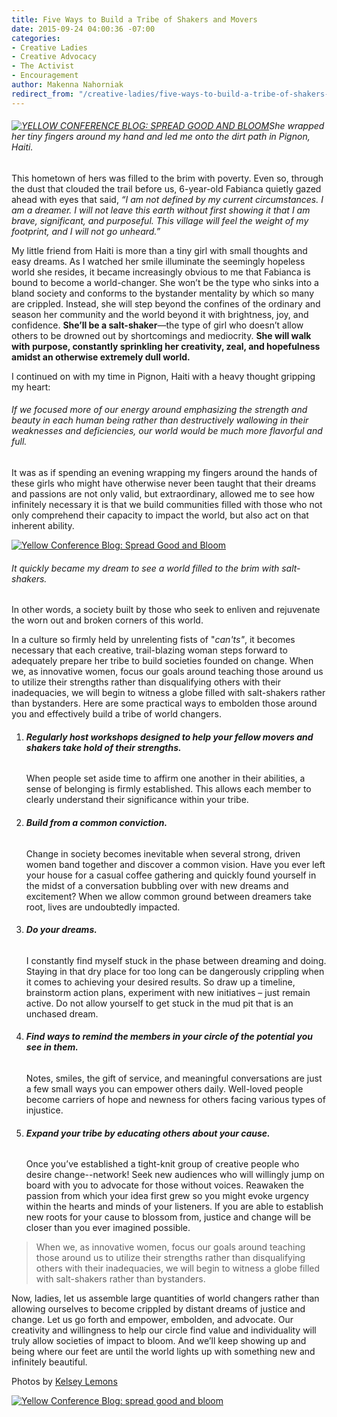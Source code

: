 ```yaml
---
title: Five Ways to Build a Tribe of Shakers and Movers
date: 2015-09-24 04:00:36 -07:00
categories:
- Creative Ladies
- Creative Advocacy
- The Activist
- Encouragement
author: Makenna Nahorniak
redirect_from: "/creative-ladies/five-ways-to-build-a-tribe-of-shakers-and-movers/"
---
```


###### [![YELLOW CONFERENCE BLOG: SPREAD GOOD AND BLOOM](https://yellow-blog-images.imgix.net/2015/09/Thursdaypost1.jpg)](https://yellow-blog-images.imgix.net/2015/09/Thursdaypost1.jpg)She wrapped her tiny fingers around my hand and led me onto the dirt path in Pignon, Haiti.

This hometown of hers was filled to the brim with poverty. Even so, through the dust that clouded the trail before us, 6-year-old Fabianca quietly gazed ahead with eyes that said, _“I am not defined by my current circumstances. I am a dreamer. I will not leave this earth without first showing it that I am brave, significant, and purposeful. This village will feel the weight of my footprint, and I will not go unheard.”_

My little friend from Haiti is more than a tiny girl with small thoughts and easy dreams. As I watched her smile illuminate the seemingly hopeless world she resides, it became increasingly obvious to me that Fabianca is bound to become a world-changer. She won’t be the type who sinks into a bland society and conforms to the bystander mentality by which so many are crippled. Instead, she will step beyond the confines of the ordinary and season her community and the world beyond it with brightness, joy, and confidence. **She’ll be a salt-shaker**—the type of girl who doesn’t allow others to be drowned out by shortcomings and mediocrity. **She will walk with purpose, constantly sprinkling her creativity, zeal, and hopefulness amidst an otherwise extremely dull world.**

I continued on with my time in Pignon, Haiti with a heavy thought gripping my heart:

###### If we focused more of our energy around emphasizing the strength and beauty in each human being rather than destructively wallowing in their weaknesses and deficiencies, our world would be much more flavorful and full.

It was as if spending an evening wrapping my fingers around the hands of these girls who might have otherwise never been taught that their dreams and passions are not only valid, but extraordinary, allowed me to see how infinitely necessary it is that we build communities filled with those who not only comprehend their capacity to impact the world, but also act on that inherent ability.

[![Yellow Conference Blog: Spread Good and Bloom](https://yellow-blog-images.imgix.net/2015/09/THURSDAY2.jpg)](https://yellow-blog-images.imgix.net/2015/09/THURSDAY2.jpg)

###### It quickly became my dream to see a world filled to the brim with salt-shakers.

In other words, a society built by those who seek to enliven and rejuvenate the worn out and broken corners of this world.

In a culture so firmly held by unrelenting fists of "_can'ts"_, it becomes necessary that each creative, trail-blazing woman steps forward to adequately prepare her tribe to build societies founded on change. When we, as innovative women, focus our goals around teaching those around us to utilize their strengths rather than disqualifying others with their inadequacies, we will begin to witness a globe filled with salt-shakers rather than bystanders. Here are some practical ways to embolden those around you and effectively build a tribe of world changers.

1. ###### **Regularly host workshops designed to help your fellow movers and shakers take hold of their strengths.**

   When people set aside time to affirm one another in their abilities, a sense of belonging is firmly established. This allows each member to clearly understand their significance within your tribe.

2. ###### **Build from a common conviction.**

   Change in society becomes inevitable when several strong, driven women band together and discover a common vision. Have you ever left your house for a casual coffee gathering and quickly found yourself in the midst of a conversation bubbling over with new dreams and excitement? When we allow common ground between dreamers take root, lives are undoubtedly impacted.

3. ###### **Do your dreams.**

   I constantly find myself stuck in the phase between dreaming and doing. Staying in that dry place for too long can be dangerously crippling when it comes to achieving your desired results. So draw up a timeline, brainstorm action plans, experiment with new initiatives – just remain active. Do not allow yourself to get stuck in the mud pit that is an unchased dream.

4. ###### **Find ways to remind the members in your circle of the potential you see in them.**

   Notes, smiles, the gift of service, and meaningful conversations are just a few small ways you can empower others daily. Well-loved people become carriers of hope and newness for others facing various types of injustice.

5. ###### **Expand your tribe by educating others about your cause.**

   Once you’ve established a tight-knit group of creative people who desire change--network! Seek new audiences who will willingly jump on board with you to advocate for those without voices. Reawaken the passion from which your idea first grew so you might evoke urgency within the hearts and minds of your listeners. If you are able to establish new roots for your cause to blossom from, justice and change will be closer than you ever imagined possible.

> When we, as innovative women, focus our goals around teaching those around us to utilize their strengths rather than disqualifying others with their inadequacies, we will begin to witness a globe filled with salt-shakers rather than bystanders.

Now, ladies, let us assemble large quantities of world changers rather than allowing ourselves to become crippled by distant dreams of justice and change. Let us go forth and empower, embolden, and advocate. Our creativity and willingness to help our circle find value and individuality will truly allow societies of impact to bloom. And we’ll keep showing up and being where our feet are until the world lights up with something new and infinitely beautiful.

Photos by [Kelsey Lemons](http://sheinthemaking.blogspot.com/)

[![Yellow Conference Blog: spread good and bloom](https://yellow-blog-images.imgix.net/2015/09/MAKENNANAHORNIAK.jpg)](https://makennanahorniak.wordpress.com/)
